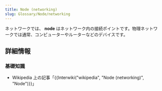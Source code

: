 ```yaml
---
title: Node (networking)
slug: Glossary/Node/networking
---
```


ネットワークでは、 **node** はネットワーク内の接続ポイントです。物理ネットワークでは通常、コンピューターやルーターなどのデバイスです。

## 詳細情報

### 基礎知識

- Wikipedia 上の記事「{{Interwiki("wikipedia", "Node (networking)", "Node")}}」
